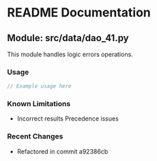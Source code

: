 # README Documentation

## Module: src/data/dao_41.py

This module handles logic errors operations.

### Usage

```java
// Example usage here
```

### Known Limitations

- Incorrect results Precedence issues

### Recent Changes

- Refactored in commit a92386cb
